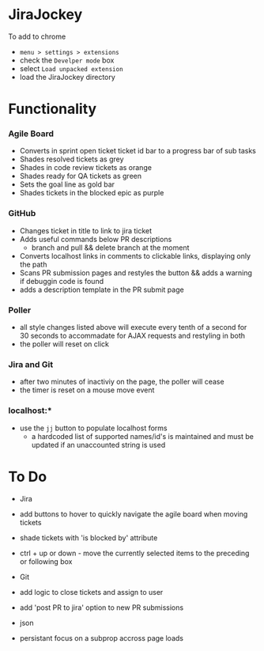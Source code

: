 JiraJockey
==========

To add to chrome
  - `menu > settings > extensions`
  - check the `Develper mode` box
  - select `Load unpacked extension`
  - load the JiraJockey directory

Functionality
=============

### Agile Board
  - Converts in sprint open ticket ticket id bar to a progress bar of sub tasks
  - Shades resolved tickets as grey
  - Shades in code review tickets as orange
  - Shades ready for QA tickets as green
  - Sets the goal line as gold bar
  - Shades tickets in the blocked epic as purple

### GitHub
  - Changes ticket in title to link to jira ticket
  - Adds useful commands below PR descriptions
    - branch and pull && delete branch at the moment
  - Converts localhost links in comments to clickable links, displaying only the path
  - Scans PR submission pages and restyles the button && adds a warning if debuggin code is found
  - adds a description template in the PR submit page

### Poller
  - all style changes listed above will execute every tenth of a second for 30 seconds to accommadate for AJAX requests and restyling in both
  - the poller will reset on click

### Jira and Git
  - after two minutes of inactiviy on the page, the poller will cease
  - the timer is reset on a mouse move event

### localhost:*
  - use the `jj` button to populate localhost forms
    - a hardcoded list of supported names/id's is maintained and must be updated if an unaccounted string is used

To Do
=====

- Jira
 - add buttons to hover to quickly navigate the agile board when moving tickets
 - shade tickets with 'is blocked by' attribute
 - ctrl + up or down - move the currently selected items to the preceding or following box

- Git
 - add logic to close tickets and assign to user
 - add 'post PR to jira' option to new PR submissions

- json
 - persistant focus on a subprop accross page loads
